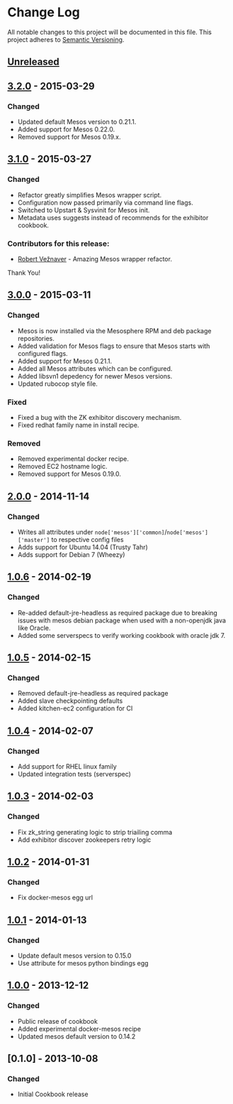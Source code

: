 # Change Log
All notable changes to this project will be documented in this file.
This project adheres to [Semantic Versioning](http://semver.org/).

## [Unreleased][unreleased]

## [3.2.0] - 2015-03-29
### Changed
- Updated default Mesos version to 0.21.1.
- Added support for Mesos 0.22.0.
- Removed support for Mesos 0.19.x.

## [3.1.0] - 2015-03-27
### Changed
- Refactor greatly simplifies Mesos wrapper script.
- Configuration now passed primarily via command line flags.
- Switched to Upstart & Sysvinit for Mesos init.
- Metadata uses suggests instead of recommends for the exhibitor cookbook.

### Contributors for this release:

- [Robert Vežnaver](https://github.com/rveznaver) - Amazing Mesos wrapper refactor.

Thank You!

## [3.0.0] - 2015-03-11
### Changed
- Mesos is now installed via the Mesosphere RPM and deb package repositories.
- Added validation for Mesos flags to ensure that Mesos starts with configured
flags.
- Added support for Mesos 0.21.1.
- Added all Mesos attributes which can be configured.
- Added libsvn1 depedency for newer Mesos versions.
- Updated rubocop style file.

### Fixed
- Fixed a bug with the ZK exhibitor discovery mechanism.
- Fixed redhat family name in install recipe.

### Removed
- Removed experimental docker recipe.
- Removed EC2 hostname logic.
- Removed support for Mesos 0.19.0.

## [2.0.0] - 2014-11-14
### Changed
- Writes all attributes under `node['mesos']['common]`/`node['mesos']['master']` to respective config files
- Adds support for Ubuntu 14.04 (Trusty Tahr)
- Adds support for Debian 7 (Wheezy)

## [1.0.6] - 2014-02-19
### Changed
- Re-added default-jre-headless as required package due to breaking issues with
  mesos debian package when used with a non-openjdk java like Oracle.
- Added some serverspecs to verify working cookbook with oracle jdk 7.

## [1.0.5] - 2014-02-15
### Changed

- Removed default-jre-headless as required package
- Added slave checkpointing defaults
- Added kitchen-ec2 configuration for CI

## [1.0.4] - 2014-02-07
### Changed

- Add support for RHEL linux family
- Updated integration tests (serverspec)

## [1.0.3] - 2014-02-03
### Changed

- Fix zk_string generating logic to strip triailing comma
- Add exhibitor discover zookeepers retry logic

## [1.0.2] - 2014-01-31
### Changed

- Fix docker-mesos egg url

## [1.0.1] - 2014-01-13
### Changed

- Update default mesos version to 0.15.0
- Use attribute for mesos python bindings egg

## [1.0.0] - 2013-12-12
### Changed

- Public release of cookbook
- Added experimental docker-mesos recipe
- Updated mesos default version to 0.14.2

## [0.1.0] - 2013-10-08
### Changed

- Initial Cookbook release

[unreleased]: https://github.com/mdsol/mesos_cookbook/compare/3.2.0...HEAD
[3.2.0]: https://github.com/mdsol/mesos_cookbook/compare/3.1.0...3.2.0
[3.1.0]: https://github.com/mdsol/mesos_cookbook/compare/3.0.0...3.1.0
[3.0.0]: https://github.com/mdsol/mesos_cookbook/compare/2.0.0...3.0.0
[2.0.0]: https://github.com/mdsol/mesos_cookbook/compare/1.0.6...2.0.0
[1.0.6]: https://github.com/mdsol/mesos_cookbook/compare/1.0.5...1.0.6
[1.0.5]: https://github.com/mdsol/mesos_cookbook/compare/1.0.4...1.0.5
[1.0.4]: https://github.com/mdsol/mesos_cookbook/compare/1.0.3...1.0.4
[1.0.3]: https://github.com/mdsol/mesos_cookbook/compare/1.0.2...1.0.3
[1.0.2]: https://github.com/mdsol/mesos_cookbook/compare/1.0.1...1.0.2
[1.0.1]: https://github.com/mdsol/mesos_cookbook/compare/1.0.0...1.0.1
[1.0.0]: https://github.com/mdsol/mesos_cookbook/compare/0.1.0...1.0.0
